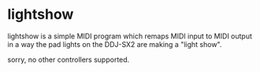 # lightshow
lightshow is a simple MIDI program which remaps MIDI input to MIDI output in a way the pad lights on the DDJ-SX2 are making a "light show".

sorry, no other controllers supported.
